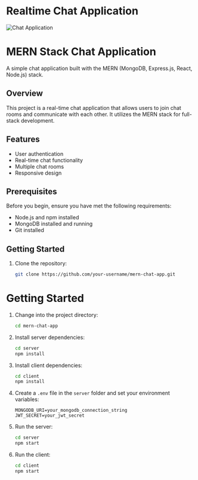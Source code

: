 # Realtime Chat Application


![Chat Application](https://i.ytimg.com/vi/ZwFA3YMfkoc/maxresdefault.jpg)


# MERN Stack Chat Application

A simple chat application built with the MERN (MongoDB, Express.js, React, Node.js) stack.


## Overview

This project is a real-time chat application that allows users to join chat rooms and communicate with each other. It utilizes the MERN stack for full-stack development.

## Features

- User authentication
- Real-time chat functionality
- Multiple chat rooms
- Responsive design

## Prerequisites

Before you begin, ensure you have met the following requirements:

- Node.js and npm installed
- MongoDB installed and running
- Git installed

## Getting Started

1. Clone the repository:

   ```bash
   git clone https://github.com/your-username/mern-chat-app.git

# Getting Started

1. Change into the project directory:

    ```bash
    cd mern-chat-app
    ```

2. Install server dependencies:

    ```bash
    cd server
    npm install
    ```

3. Install client dependencies:

    ```bash
    cd client
    npm install
    ```

4. Create a `.env` file in the `server` folder and set your environment variables:

    ```env
    MONGODB_URI=your_mongodb_connection_string
    JWT_SECRET=your_jwt_secret
    ```

5. Run the server:

    ```bash
    cd server
    npm start
    ```

6. Run the client:

    ```bash
    cd client
    npm start
    ```






